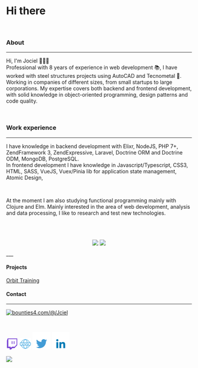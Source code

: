 # Hi there

<br>

### About  
___

Hi, I'm Jociel 🙋🏾‍♂️  
Professional with 8 years of experience in web development :books:, I have worked with steel structures projects using AutoCAD and Tecnometal :triangular_ruler:. Working in companies of different sizes, from small startups to large corporations. My expertise covers both backend and frontend development, with solid knowledge in object-oriented programming, design patterns and code quality.

<br>

### Work experience
___

I have knowledge in backend development with Elixr, NodeJS, PHP 7+, ZendFramework 3, ZendExpressive, Laravel, Doctrine ORM and Doctrine ODM, MongoDB, PostgreSQL.   
In frontend development I have knowledge in Javascript/Typescript, CSS3, HTML, SASS, VueJS, Vuex/Pinia lib for application state management, Atomic Design,

<br>

At the moment I am also studying functional programming mainly with Clojure and Elm. Mainly interested in the area of ​​web development, analysis and data processing, I like to research and test new technologies.

<br>
<br/>

<p align="center">
   <img
      align="center"
      src="https://github-readme-stats.vercel.app/api/top-langs/?username=Jciel&layout=compact&theme=tokyonight"
    />
  <img   
      align="center"
      height="165" 
       src="https://github-readme-stats.vercel.app/api?username=Jciel&show_icons=true&theme=tokyonight"
    />
</p>  
___  

#### Projects
[Orbit Training](https://www.orbittraining.app)



#### Contact
___  
<a href="https://app.bounties4.com/@/Jciel" target="_blank"><img title="bounties4.com/@/Jciel" alt="bounties4.com/@/Jciel" src="https://storage.googleapis.com/profile_avatar/production/647a032d82ac8d433f3db811/1698859157801_badge.png" width="400" height="400" /></a>

<br/>

[![link to twitch.tv](/icon-twitchtv.png)](https://www.twitch.tv/maisumdevnatwitch)
[![link to personal site](/icon-www.png)](https://jciel.github.io/)
[![link to Twitter](/icon-twitter.png)](https://twitter.com/MaisUmDevNoTT)
[![link to Linkedin](/icon-linkedin.png)](https://www.linkedin.com/in/jcielsouza/)

![](https://komarev.com/ghpvc/?username=Jciel)  

